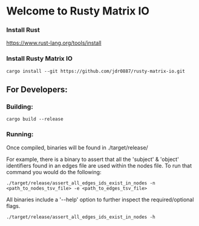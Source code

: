 # Welcome to Rusty Matrix IO

### Install Rust

https://www.rust-lang.org/tools/install

### Install Rusty Matrix IO

```shell
cargo install --git https://github.com/jdr0887/rusty-matrix-io.git
```

## For Developers:

### Building:

```shell
cargo build --release
```

### Running:

Once compiled, binaries will be found in ./target/release/

For example, there is a binary to assert that all the 'subject' & 'object' identifiers found in an edges file are used
within the nodes file. To run that command you would do the following:

```shell
./target/release/assert_all_edges_ids_exist_in_nodes -n <path_to_nodes_tsv_file> -e <path_to_edges_tsv_file>
```

All binaries include a '--help' option to further inspect the required/optional flags.

```shell
./target/release/assert_all_edges_ids_exist_in_nodes -h
```

